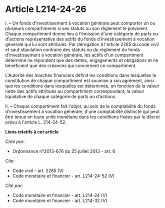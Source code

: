 # Article L214-24-26

I. – Un fonds d'investissement à vocation générale peut comporter un ou plusieurs compartiments si ses statuts ou son
règlement le prévoient. Chaque compartiment donne lieu à l'émission d'une catégorie de parts ou d'actions représentative des
actifs du fonds d'investissement à vocation générale qui lui sont attribués. Par dérogation à l'article 2285 du code civil et
sauf stipulation contraire des statuts ou du règlement du fonds d'investissement à vocation générale, les actifs d'un
compartiment déterminé ne répondent que des dettes, engagements et obligations et ne bénéficient que des créances qui
concernent ce compartiment.

L'Autorité des marchés financiers définit les conditions dans lesquelles la constitution de chaque compartiment est soumise à
son agrément, ainsi que les conditions dans lesquelles est déterminée, en fonction de la valeur nette des actifs attribués au
compartiment correspondant, la valeur liquidative de chaque catégorie de parts ou d'actions.

II. – Chaque compartiment fait l'objet, au sein de la comptabilité du fonds d'investissement à vocation générale, d'une
comptabilité distincte qui peut être tenue en toute unité monétaire dans les conditions fixées par le décret prévu à
l'article L. 214-24-52.

**Liens relatifs à cet article**

_Créé par_:

  - Ordonnance n°2013-676 du 25 juillet 2013 - art. 6

_Cite_:

  - Code civil - art. 2285 (V)
  - Code monétaire et financier - art. L214-24-52 (V)

_Cité par_:

  - Code monétaire et financier - art. L214-24 (V)
  - Code monétaire et financier - art. L214-32 (V)
